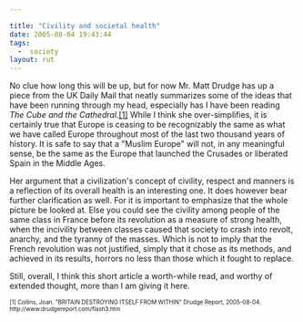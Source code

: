 ```yaml
---

title: "Civility and societal health"
date: 2005-08-04 19:43:44
tags:
  -  society
layout: rut
---
```


<p>No clue how long this will be up, but for now Mr. Matt Drudge has up a piece from the UK Daily Mail that neatly summarizes some of the ideas that have been running through my head, especially has I have been reading <i>The Cube and the Cathedral</i>.<a href="http://www.drudgereport.com/flash3.htm">[1]</a> While I think she over-simplifies, it is certainly true that Europe is ceasing to be recognizably the same as what we have called Europe throughout most of the last two thousand years of history.  It is safe to say that a "Muslim Europe" will not, in any meaningful sense, be the same as the Europe that launched the Crusades or liberated Spain in the Middle Ages.</p>  <p>Her argument that a civilization's concept of civility, respect and manners is a reflection of its overall health is an interesting one.  It does however bear further clarification as well.  For it is important to emphasize that the whole picture be looked at. Else you could see the civility among people of the same class in France before its revolution as a measure of strong health, when the incivility between classes caused that society to crash into revolt, anarchy, and the tyranny of the masses.  Which is not to imply that the French revolution was not justified, simply that it chose as its methods, and achieved in its results, horrors no less than those which it fought to replace.</p>  <p>Still, overall, I think this short article a worth-while read, and worthy of extended thought, more than I am giving it here.</p>  <font size="-2"> [1] Collins, Joan.  "BRITAIN DESTROYING ITSELF FROM WITHIN" Drudge Report, 2005-08-04. http://www.drudgereport.com/flash3.htm <br  /> </font>

